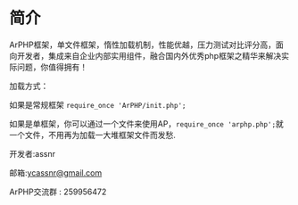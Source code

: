 # 简介


ArPHP框架，单文件框架，惰性加载机制，性能优越，压力测试对比评分高，面向开发者，集成来自企业内部实用组件，融合国内外优秀php框架之精华来解决实际问题，你值得拥有！


加载方式：


如果是常规框架  ```require_once 'ArPHP/init.php';```

如果是单框架，你可以通过一个文件来使用AP，```require_once 'arphp.php';```就一个文件，不用再为加载一大堆框架文件而发愁.


开发者:assnr

邮箱:ycassnr@gmail.com


ArPHP交流群 : 259956472
